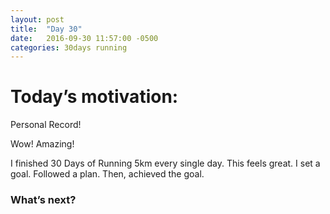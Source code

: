 ```yaml
---
layout: post
title:  "Day 30"
date:   2016-09-30 11:57:00 -0500
categories: 30days running
---
```

# Today’s motivation:

Personal Record! 

Wow! Amazing! 

I finished 30 Days of Running 5km every single day. This feels great. I set a goal. Followed a plan. Then, achieved the goal.

### What’s next?

<amp-img width="600" height="450" alt="Day 30 - Snapped a screenshot at 5km" layout="responsive" src="{{ site.baseurl }}/img/day30.jpg "></amp-img>